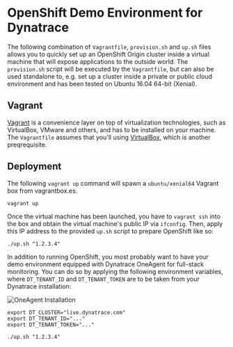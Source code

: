 # OpenShift Demo Environment for Dynatrace

The following combination of `Vagrantfile`, `provision.sh` and `up.sh` files allows you to quickly set up an OpenShift Origin cluster inside a virtual machine that will expose applications to the outside world. The `provision.sh` script will be executed by the `Vagrantfile`, but can also be used standalone to, e.g. set up a cluster inside a private or public cloud environment and has been tested on Ubuntu 16.04 64-bit (Xenial).

## Vagrant

[Vagrant](https://www.vagrantup.com/) is a convenience layer on top of virtualization technologies, such as VirtualBox, VMware and others, and has to be installed on your machine. The `Vagrantfile` assumes that you'll using [VirtualBox](https://www.virtualbox.org/), which is another preqrequisite.

## Deployment

The following `vagrant up` command will spawn a `ubuntu/xenial64` Vagrant box from vagrantbox.es.

```
vagrant up
```

Once the virtual machine has been launched, you have to `vagrant ssh` into the box and obtain the virtual machine's public IP via `ifconfig`. Then, apply this IP address to the provided `up.sh` script to prepare OpenShift like so:

```
./up.sh "1.2.3.4"
```

In addition to running OpenShift, you most probably want to have your demo environment equipped with Dynatrace OneAgent for full-stack monitoring. You can do so by applying the following environment variables, where `DT_TENANT_ID` and `DT_TENANT_TOKEN` are to be taken from your Dynatrace installation:

![OneAgent Installation](https://github.com/dynatrace-innovationlab/openshift-demo-environment/raw/images/oneagent-installation.png)

```
export DT_CLUSTER="live.dynatrace.com"
export DT_TENANT_ID="..."
export DT_TENANT_TOKEN="..."

./up.sh "1.2.3.4"
```
